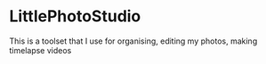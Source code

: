 # LittlePhotoStudio
This is a toolset that I use for organising, editing my photos, making timelapse videos
